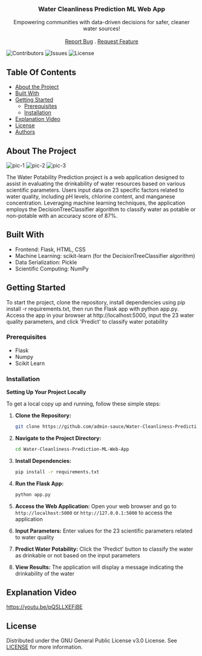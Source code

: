   <h3 align="center">Water Cleanliness Prediction ML Web App</h3>

  <p align="center">
    Empowering communities with data-driven decisions for safer, cleaner water sources!
    <a href="https://github.com/admin-sauce/Water-Cleanliness-Prediction-ML-Web-App"></a>
    <br/>
    <br/>
    <a href="https://github.com/admin-sauce/Water-Cleanliness-Prediction-ML-Web-App/issues">Report Bug</a>
    .
    <a href="https://github.com/admin-sauce/Water-Cleanliness-Prediction-ML-Web-App/issues">Request Feature</a>
  </p>
</p>

![Contributors](https://img.shields.io/github/contributors/admin-sauce/Water-Cleanliness-Prediction-ML-Web-App?color=dark-green) ![Issues](https://img.shields.io/github/issues/admin-sauce/Water-Cleanliness-Prediction-ML-Web-App) ![License](https://img.shields.io/github/license/admin-sauce/Water-Cleanliness-Prediction-ML-Web-App) 

## Table Of Contents

* [About the Project](#about-the-project)
* [Built With](#built-with)
* [Getting Started](#getting-started)
  * [Prerequisites](#prerequisites)
  * [Installation](#installation)
* [Explanation Video](#explanation-video)
* [License](#license)
* [Authors](#authors)

## About The Project

![pic-1](https://github.com/admin-sauce/Water-Cleanliness-Prediction-ML-Web-App/assets/127975274/511ece6b-46b6-491e-8352-9a86277581fe)
![pic-2](https://github.com/admin-sauce/Water-Cleanliness-Prediction-ML-Web-App/assets/127975274/15723b5a-af2c-431a-af54-4742756da35a)
![pic-3](https://github.com/admin-sauce/Water-Cleanliness-Prediction-ML-Web-App/assets/127975274/3a2896a3-273c-4668-9d2e-e08a3c39237d)

The Water Potability Prediction project is a web application designed to assist in evaluating the drinkability of water resources based on various scientific parameters. Users input data on 23 specific factors related to water quality, including pH levels, chlorine content, and manganese concentration. Leveraging machine learning techniques, the application employs the DecisionTreeClassifier algorithm to classify water as potable or non-potable with an accuracy score of 87%.

## Built With

* Frontend: Flask, HTML, CSS
* Machine Learning: scikit-learn (for the DecisionTreeClassifier algorithm)
* Data Serialization: Pickle
* Scientific Computing: NumPy

## Getting Started

To start the project, clone the repository, install dependencies using pip install -r requirements.txt, then run the Flask app with python app.py. Access the app in your browser at http://localhost:5000, input the 23 water quality parameters, and click 'Predict' to classify water potability

### Prerequisites

* Flask
* Numpy
* Scikit Learn

### Installation

**Setting Up Your Project Locally**

To get a local copy up and running, follow these simple steps:

1. **Clone the Repository:**
   ```sh
   git clone https://github.com/admin-sauce/Water-Cleanliness-Prediction-ML-Web-App.git
   ```

2. **Navigate to the Project Directory:**
   ```sh
   cd Water-Cleanliness-Prediction-ML-Web-App
   ```

3. **Install Dependencies:**
   ```sh
   pip install -r requirements.txt
   ```

4. **Run the Flask App:**
   ```sh
   python app.py
   ```

5. **Access the Web Application:**
   Open your web browser and go to `http://localhost:5000` or `http://127.0.0.1:5000` to access the application

6. **Input Parameters:**
   Enter values for the 23 scientific parameters related to water quality

7. **Predict Water Potability:**
   Click the 'Predict' button to classify the water as drinkable or not based on the input parameters

8. **View Results:**
   The application will display a message indicating the drinkability of the water

## Explanation Video

https://youtu.be/pQSLLXEFiBE

## License

Distributed under the GNU General Public License v3.0 License. See [LICENSE](https://github.com/admin-sauce/Water-Cleanliness-Prediction-ML-Web-App/blob/master/LICENSE) for more information.


